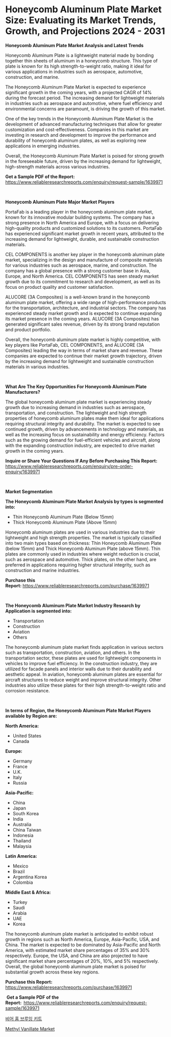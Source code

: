 <p><h1>Honeycomb Aluminum Plate Market Size: Evaluating its Market Trends, Growth, and Projections 2024 - 2031</h1></p><p><strong>Honeycomb Aluminum Plate Market Analysis and Latest Trends</strong></p>
<p><p>Honeycomb Aluminum Plate is a lightweight material made by bonding together thin sheets of aluminum in a honeycomb structure. This type of plate is known for its high strength-to-weight ratio, making it ideal for various applications in industries such as aerospace, automotive, construction, and marine.</p><p>The Honeycomb Aluminum Plate Market is expected to experience significant growth in the coming years, with a projected CAGR of 14% during the forecast period. The increasing demand for lightweight materials in industries such as aerospace and automotive, where fuel efficiency and environmental concerns are paramount, is driving the growth of this market.</p><p>One of the key trends in the Honeycomb Aluminum Plate Market is the development of advanced manufacturing techniques that allow for greater customization and cost-effectiveness. Companies in this market are investing in research and development to improve the performance and durability of honeycomb aluminum plates, as well as exploring new applications in emerging industries.</p><p>Overall, the Honeycomb Aluminum Plate Market is poised for strong growth in the foreseeable future, driven by the increasing demand for lightweight, high-strength materials across various industries.</p></p>
<p><strong>Get a Sample PDF of the Report:&nbsp;</strong> <a href="https://www.reliableresearchreports.com/enquiry/request-sample/1639971">https://www.reliableresearchreports.com/enquiry/request-sample/1639971</a></p>
<p>&nbsp;</p>
<p><strong>Honeycomb Aluminum Plate Major Market Players</strong></p>
<p><p>PortaFab is a leading player in the honeycomb aluminum plate market, known for its innovative modular building systems. The company has a strong presence in North America and Europe, with a focus on delivering high-quality products and customized solutions to its customers. PortaFab has experienced significant market growth in recent years, attributed to the increasing demand for lightweight, durable, and sustainable construction materials.</p><p>CEL COMPONENTS is another key player in the honeycomb aluminum plate market, specializing in the design and manufacture of composite materials for various industries such as aerospace, marine, and construction. The company has a global presence with a strong customer base in Asia, Europe, and North America. CEL COMPONENTS has seen steady market growth due to its commitment to research and development, as well as its focus on product quality and customer satisfaction.</p><p>ALUCORE (3A Composites) is a well-known brand in the honeycomb aluminum plate market, offering a wide range of high-performance products for the transportation, architecture, and industrial sectors. The company has experienced steady market growth and is expected to continue expanding its market presence in the coming years. ALUCORE (3A Composites) has generated significant sales revenue, driven by its strong brand reputation and product portfolio.</p><p>Overall, the honeycomb aluminum plate market is highly competitive, with key players like PortaFab, CEL COMPONENTS, and ALUCORE (3A Composites) leading the way in terms of market share and revenue. These companies are expected to continue their market growth trajectory, driven by the increasing demand for lightweight and sustainable construction materials in various industries.</p></p>
<p>&nbsp;</p>
<p><strong>What Are The Key Opportunities For Honeycomb Aluminum Plate Manufacturers?</strong></p>
<p><p>The global honeycomb aluminum plate market is experiencing steady growth due to increasing demand in industries such as aerospace, transportation, and construction. The lightweight and high strength properties of honeycomb aluminum plates make them ideal for applications requiring structural integrity and durability. The market is expected to see continued growth, driven by advancements in technology and materials, as well as the increasing focus on sustainability and energy efficiency. Factors such as the growing demand for fuel-efficient vehicles and aircraft, along with the expanding construction industry, are expected to drive market growth in the coming years.</p></p>
<p><strong>Inquire or Share Your Questions If Any Before Purchasing This Report:</strong> <a href="https://www.reliableresearchreports.com/enquiry/pre-order-enquiry/1639971">https://www.reliableresearchreports.com/enquiry/pre-order-enquiry/1639971</a></p>
<p>&nbsp;</p>
<p><strong>Market Segmentation</strong></p>
<p><strong>The Honeycomb Aluminum Plate Market Analysis by types is segmented into:</strong></p>
<p><ul><li>Thin Honeycomb Aluminum Plate (Below 15mm)</li><li>Thick Honeycomb Aluminum Plate (Above 15mm)</li></ul></p>
<p><p>Honeycomb aluminum plates are used in various industries due to their lightweight and high strength properties. The market is typically classified into two main types based on thickness: Thin Honeycomb Aluminum Plate (below 15mm) and Thick Honeycomb Aluminum Plate (above 15mm). Thin plates are commonly used in industries where weight reduction is crucial, such as aerospace and automotive. Thick plates, on the other hand, are preferred in applications requiring higher structural integrity, such as construction and marine industries.</p></p>
<p><strong>Purchase this Report:&nbsp;</strong><a href="https://www.reliableresearchreports.com/purchase/1639971">https://www.reliableresearchreports.com/purchase/1639971</a></p>
<p>&nbsp;</p>
<p><strong>The Honeycomb Aluminum Plate Market Industry Research by Application is segmented into:</strong></p>
<p><ul><li>Transportation</li><li>Construction</li><li>Aviation</li><li>Others</li></ul></p>
<p><p>The honeycomb aluminum plate market finds application in various sectors such as transportation, construction, aviation, and others. In the transportation sector, these plates are used for lightweight components in vehicles to improve fuel efficiency. In the construction industry, they are utilized for facade panels and interior walls due to their durability and aesthetic appeal. In aviation, honeycomb aluminum plates are essential for aircraft structures to reduce weight and improve structural integrity. Other industries also utilize these plates for their high strength-to-weight ratio and corrosion resistance.</p></p>
<p>&nbsp;</p>
<p><strong>In terms of Region, the Honeycomb Aluminum Plate Market Players available by Region are:</strong></p>
<p>
    <p> <strong> North America: </strong>
        <ul>
            <li>United States</li>
            <li>Canada</li>
        </ul>
        </p> 
    <p> <strong> Europe: </strong>
        <ul>
            <li>Germany</li>
            <li>France</li>
            <li>U.K.</li>
            <li>Italy</li>
            <li>Russia</li>
        </ul>
        </p> 
    <p> <strong> Asia-Pacific: </strong>
        <ul>
            <li>China</li>
            <li>Japan</li>
            <li>South Korea</li>
            <li>India</li>
            <li>Australia</li>
            <li>China Taiwan</li>
            <li>Indonesia</li>
            <li>Thailand</li>
            <li>Malaysia</li>
        </ul>
        </p> 
    <p> <strong> Latin America: </strong>
        <ul>
            <li>Mexico</li>
            <li>Brazil</li>
            <li>Argentina Korea</li>
            <li>Colombia</li>
        </ul>
        </p> 
    <p> <strong> Middle East & Africa: </strong>
        <ul>
            <li>Turkey</li>
            <li>Saudi</li>
            <li>Arabia</li>
            <li>UAE</li>
            <li>Korea</li>
        </ul>
    </p>
    </p>
<p><p>The honeycomb aluminum plate market is anticipated to exhibit robust growth in regions such as North America, Europe, Asia-Pacific, USA, and China. The market is expected to be dominated by Asia-Pacific and North America, with estimated market share percentages of 35% and 30% respectively. Europe, the USA, and China are also projected to have significant market share percentages of 20%, 10%, and 5% respectively. Overall, the global honeycomb aluminum plate market is poised for substantial growth across these key regions.</p></p>
<p><strong>Purchase this Report: </strong><a href="https://www.reliableresearchreports.com/purchase/1639971">https://www.reliableresearchreports.com/purchase/1639971</a></p>
<p>&nbsp;<strong>Get a Sample PDF of the Report:&nbsp;&nbsp;</strong><a href="https://www.reliableresearchreports.com/enquiry/request-sample/1639971">https://www.reliableresearchreports.com/enquiry/request-sample/1639971</a></p>
<p><strong></strong></p>
<p><p><a href="https://github.com/jntpkh496620/Market-Research-Report-List-1/blob/main/2542477193952.md">비어 홈 브루잉 키트</a></p><p><a href="https://github.com/NorbertYates/Market-Research-Report-List-4/blob/main/methyl-vanillate-market.md">Methyl Vanillate Market</a></p></p>